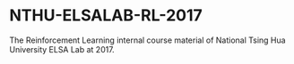 # NTHU-ELSALAB-RL-2017
The Reinforcement Learning internal course material of National Tsing Hua University ELSA Lab at 2017.
